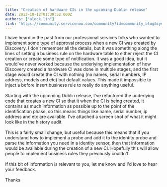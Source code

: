 ```yaml
---
title: "Creation of hardware CIs in the upcoming Dublin release"
date: 2013-10-12T01:39:52.000Z
authors: ["aleck.lin"]
link: "https://community.servicenow.com/community?id=community_blog&sys_id=718d6669dbd0dbc01dcaf3231f9619cf"
---
```

<p>I have heard in the past from our professional services folks who wanted to implement some type of approval process when a new CI was created by Discovery. I don't remember all the details, but it was something along the lines of setting a business rule on the hardware table to either reject the CI creation or create some type of notification. It was a good idea, but it would've never worked because the underlying implementation of how Discovery created a hardware CI was done in multiple stages, and the first stage would create the CI with nothing (no names, serial numbers, IP address, models and etc) but default values. This made it impossible to inject a before insert business rule to really do anything useful. <br /><br />Starting with the upcoming Dublin release, I've refactored the underlying code that creates a new CI so that it when the CI is being created, it contains as much information as possible up to the point of the identification phase, so this means things like name, serial number, ip address and etc are available. I've attached a screen shot of what it might look like in the history audit. <br /><br />This is a fairly small change, but useful because this means that if you understand how to implement a probe and add it to the identity probe and parse the information you need in a identity sensor, then that information would be available during the creation of a new CI. Hopefully this will allow people to implement business rules they previously couldn't.<br /><br />If this bit of information is relevant to you, let me know and I'd love to hear your feedback.<br /><br />Thanks</p>